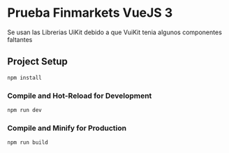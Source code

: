 # Prueba Finmarkets VueJS 3

Se usan las Librerias UiKit debido a que VuiKit tenia algunos componentes faltantes

## Project Setup

```sh
npm install
```

### Compile and Hot-Reload for Development

```sh
npm run dev
```

### Compile and Minify for Production

```sh
npm run build
```
